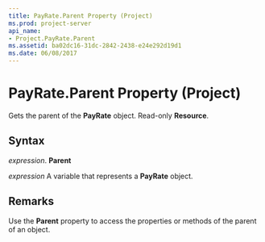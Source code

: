 ```yaml
---
title: PayRate.Parent Property (Project)
ms.prod: project-server
api_name:
- Project.PayRate.Parent
ms.assetid: ba02dc16-31dc-2842-2438-e24e292d19d1
ms.date: 06/08/2017
---
```



# PayRate.Parent Property (Project)

Gets the parent of the  **PayRate** object. Read-only **Resource**.


## Syntax

 _expression_. **Parent**

 _expression_ A variable that represents a **PayRate** object.


## Remarks

Use the  **Parent** property to access the properties or methods of the parent of an object.


